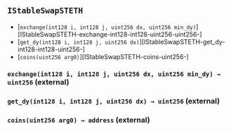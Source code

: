 ## <span id="IStableSwapSTETH"></span> `IStableSwapSTETH`



- [`exchange(int128 i, int128 j, uint256 dx, uint256 min_dy)`][IStableSwapSTETH-exchange-int128-int128-uint256-uint256-]
- [`get_dy(int128 i, int128 j, uint256 dx)`][IStableSwapSTETH-get_dy-int128-int128-uint256-]
- [`coins(uint256 arg0)`][IStableSwapSTETH-coins-uint256-]
### <span id="IStableSwapSTETH-exchange-int128-int128-uint256-uint256-"></span> `exchange(int128 i, int128 j, uint256 dx, uint256 min_dy) → uint256` (external)



### <span id="IStableSwapSTETH-get_dy-int128-int128-uint256-"></span> `get_dy(int128 i, int128 j, uint256 dx) → uint256` (external)



### <span id="IStableSwapSTETH-coins-uint256-"></span> `coins(uint256 arg0) → address` (external)




